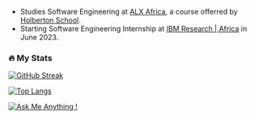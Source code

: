 

- Studies Software Engineering at [ALX Africa](https://www.alxafrica.com), a course offerred by [Holberton School](https://www.holbertonschool.com/).
- Starting Software Engineering Internship at [IBM Research | Africa](https://research.ibm.com/labs/africa) in June 2023.


### :fire: My Stats

[![GitHub Streak](https://streak-stats.demolab.com?user=micahondiwa&theme=vision-friendly-dark&border_radius=4&date_format=j%20M%5B%20Y%5D)](https://git.io/streak-stats)

[![Top Langs](https://github-readme-stats.vercel.app/api/top-langs/?username=micahondiwa&layout=compact&theme=vision-friendly-dark)](https://github.com/micahondiwa/micahondiwa)

[![Ask Me Anything !](https://img.shields.io/badge/Ask%20me-anything-1abc9c.svg)](https://www.micahondiwa.com/#contact)

